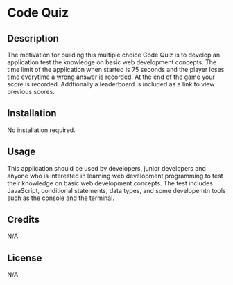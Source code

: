 # Code Quiz

## Description
The motivation for building this multiple choice Code Quiz is to develop an application test the knowledge on basic web development concepts. The time limit of the application when started is 75 seconds and the player loses time everytime a wrong answer is recorded. At the end of the game your score is recorded. Addtionally a leaderboard is included as a link to view previous scores.

## Installation
No installation required.

## Usage
This application should be used by developers, junior developers and anyone who is interested in learning web development programming to test their knowledge on basic web development concepts. The test includes JavaScript, conditional statements, data types, and some developemtn tools such as the console and the terminal.

## Credits
N/A

## License
N/A